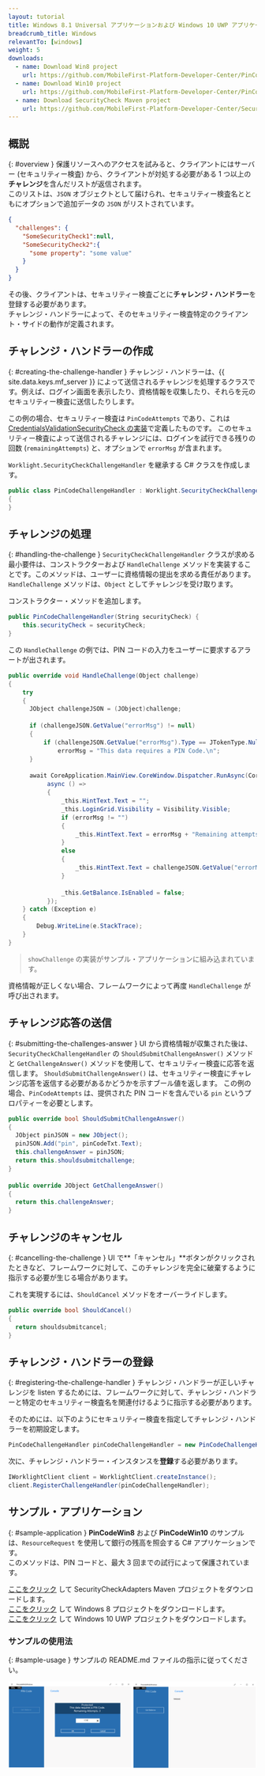```yaml
---
layout: tutorial
title: Windows 8.1 Universal アプリケーションおよび Windows 10 UWP アプリケーションでのチャレンジ・ハンドラーの実装
breadcrumb_title: Windows
relevantTo: [windows]
weight: 5
downloads:
  - name: Download Win8 project
    url: https://github.com/MobileFirst-Platform-Developer-Center/PinCodeWin8/tree/release80
  - name: Download Win10 project
    url: https://github.com/MobileFirst-Platform-Developer-Center/PinCodeWin10/tree/release80
  - name: Download SecurityCheck Maven project
    url: https://github.com/MobileFirst-Platform-Developer-Center/SecurityCheckAdapters/tree/release80
---
```

<!-- NLS_CHARSET=UTF-8 -->
## 概説
{: #overview }
保護リソースへのアクセスを試みると、クライアントにはサーバー (セキュリティー検査) から、クライアントが対処する必要がある 1 つ以上の**チャレンジ**を含んだリストが返信されます。  
このリストは、`JSON` オブジェクトとして届けられ、セキュリティー検査名とともにオプションで追加データの `JSON` がリストされています。

```json
{
  "challenges": {
    "SomeSecurityCheck1":null,
    "SomeSecurityCheck2":{
      "some property": "some value"
    }
  }
}
```

その後、クライアントは、セキュリティー検査ごとに**チャレンジ・ハンドラー**を登録する必要があります。  
チャレンジ・ハンドラーによって、そのセキュリティー検査特定のクライアント・サイドの動作が定義されます。

## チャレンジ・ハンドラーの作成
{: #creating-the-challenge-handler }
チャレンジ・ハンドラーは、{{ site.data.keys.mf_server }} によって送信されるチャレンジを処理するクラスです。例えば、ログイン画面を表示したり、資格情報を収集したり、それらを元のセキュリティー検査に送信したりします。

この例の場合、セキュリティー検査は `PinCodeAttempts` であり、これは [CredentialsValidationSecurityCheck の実装](../security-check)で定義したものです。 このセキュリティー検査によって送信されるチャレンジには、ログインを試行できる残りの回数 (`remainingAttempts`) と、オプションで `errorMsg` が含まれます。

`Worklight.SecurityCheckChallengeHandler` を継承する C# クラスを作成します。

```csharp
public class PinCodeChallengeHandler : Worklight.SecurityCheckChallengeHandler
{
}
```

## チャレンジの処理
{: #handling-the-challenge }
`SecurityCheckChallengeHandler` クラスが求める最小要件は、コンストラクターおよび `HandleChallenge` メソッドを実装することです。このメソッドは、ユーザーに資格情報の提出を求める責任があります。 `HandleChallenge` メソッドは、`Object` としてチャレンジを受け取ります。

コンストラクター・メソッドを追加します。

```csharp
public PinCodeChallengeHandler(String securityCheck) {
    this.securityCheck = securityCheck;
}
```

この `HandleChallenge` の例では、PIN コードの入力をユーザーに要求するアラートが出されます。

```csharp
public override void HandleChallenge(Object challenge)
{
    try
    {
      JObject challengeJSON = (JObject)challenge;

      if (challengeJSON.GetValue("errorMsg") != null)
      {
          if (challengeJSON.GetValue("errorMsg").Type == JTokenType.Null)
              errorMsg = "This data requires a PIN Code.\n";
      }

      await CoreApplication.MainView.CoreWindow.Dispatcher.RunAsync(CoreDispatcherPriority.Normal,
           async () =>
           {
               _this.HintText.Text = "";
               _this.LoginGrid.Visibility = Visibility.Visible;
               if (errorMsg != "")
               {
                   _this.HintText.Text = errorMsg + "Remaining attempts: " + challengeJSON.GetValue("remainingAttempts");
               }
               else
               {
                   _this.HintText.Text = challengeJSON.GetValue("errorMsg") + "\n" + "Remaining attempts: " + challengeJSON.GetValue("remainingAttempts");
               }

               _this.GetBalance.IsEnabled = false;
           });
    } catch (Exception e)
    {
        Debug.WriteLine(e.StackTrace);
    }
}
```

> `showChallenge` の実装がサンプル・アプリケーションに組み込まれています。

資格情報が正しくない場合、フレームワークによって再度 `HandleChallenge` が呼び出されます。

## チャレンジ応答の送信
{: #submitting-the-challenges-answer }
UI から資格情報が収集された後は、`SecurityCheckChallengeHandler` の `ShouldSubmitChallengeAnswer()` メソッドと `GetChallengeAnswer()` メソッドを使用して、セキュリティー検査に応答を返信します。 `ShouldSubmitChallengeAnswer()` は、セキュリティー検査にチャレンジ応答を返信する必要があるかどうかを示すブール値を返します。 この例の場合、`PinCodeAttempts` は、提供された PIN コードを含んでいる `pin` というプロパティーを必要とします。

```csharp
public override bool ShouldSubmitChallengeAnswer()
{
  JObject pinJSON = new JObject();
  pinJSON.Add("pin", pinCodeTxt.Text);
  this.challengeAnswer = pinJSON;
  return this.shouldsubmitchallenge;
}

public override JObject GetChallengeAnswer()
{
  return this.challengeAnswer;
}

```

## チャレンジのキャンセル
{: #cancelling-the-challenge }
UI で**「キャンセル」**ボタンがクリックされたときなど、フレームワークに対して、このチャレンジを完全に破棄するように指示する必要が生じる場合があります。

これを実現するには、`ShouldCancel` メソッドをオーバーライドします。


```csharp
public override bool ShouldCancel()
{
  return shouldsubmitcancel;
}
```

## チャレンジ・ハンドラーの登録
{: #registering-the-challenge-handler }
チャレンジ・ハンドラーが正しいチャレンジを listen するためには、フレームワークに対して、チャレンジ・ハンドラーと特定のセキュリティー検査名を関連付けるように指示する必要があります。

そのためには、以下のようにセキュリティー検査を指定してチャレンジ・ハンドラーを初期設定します。

```csharp
PinCodeChallengeHandler pinCodeChallengeHandler = new PinCodeChallengeHandler("PinCodeAttempts");
```

次に、チャレンジ・ハンドラー・インスタンスを**登録**する必要があります。

```csharp
IWorklightClient client = WorklightClient.createInstance();
client.RegisterChallengeHandler(pinCodeChallengeHandler);
```

## サンプル・アプリケーション
{: #sample-application }
**PinCodeWin8** および **PinCodeWin10** のサンプルは、`ResourceRequest` を使用して銀行の残高を照会する C# アプリケーションです。  
このメソッドは、PIN コードと、最大 3 回までの試行によって保護されています。

[ここをクリック](https://github.com/MobileFirst-Platform-Developer-Center/SecurityCheckAdapters/tree/release80) して SecurityCheckAdapters Maven プロジェクトをダウンロードします。  
[ここをクリック](https://github.com/MobileFirst-Platform-Developer-Center/PinCodeWin8/tree/release80) して Windows 8 プロジェクトをダウンロードします。  
[ここをクリック](https://github.com/MobileFirst-Platform-Developer-Center/PinCodeWin10/tree/release80) して Windows 10 UWP プロジェクトをダウンロードします。

### サンプルの使用法
{: #sample-usage }
サンプルの README.md ファイルの指示に従ってください。

![サンプル・アプリケーション](sample-application.png)   
